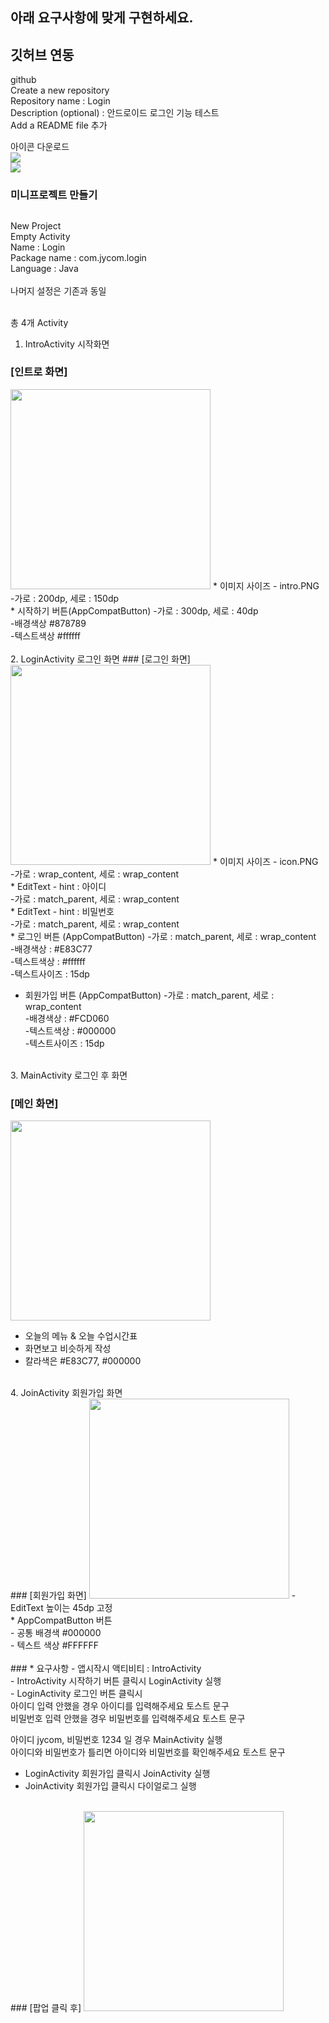 
## 아래 요구사항에 맞게 구현하세요. 
## 깃허브 연동
github 
<br/>
Create a new repository
<br/>
Repository name : Login
<br/>
Description (optional) : 안드로이드 로그인 기능 테스트
<br/>
Add a README file 추가
<br/>

아이콘 다운로드<br/>
<img src="icon.PNG" />
<br/>
<img src="icon2.PNG" />

###  미니프로젝트 만들기
##

New Project
<br/>
Empty Activity<br/>
Name : Login<br/>
Package name :  com.jycom.login<br/>
Language : Java<br/>
<br/>
나머지 설정은 기존과 동일<br/>
<br/>

총 4개 Activity<br/>
1. IntroActivity 시작화면<br/>
### [인트로 화면]
<img src="int.PNG" width="320"/>  
* 이미지 사이즈
 - intro.PNG<br/> 
 -가로 : 200dp, 세로 : 150dp<br/>
* 시작하기 버튼(AppCompatButton) 
 -가로 : 300dp, 세로 : 40dp<br/>
 -배경색상 #878789<br/>
 -텍스트색상 #ffffff<br/>
<br/>  
2. LoginActivity 로그인 화면
### [로그인 화면]
<img src="login.PNG" width="320"/>  
* 이미지 사이즈 
 - icon.PNG<br/>
 -가로 : wrap_content, 세로 : wrap_content<br/>
* EditText
  - hint : 아이디<br/> 
  -가로 : match_parent, 세로 : wrap_content<br/>
* EditText
  - hint : 비밀번호<br/>
  -가로 : match_parent, 세로 : wrap_content<br/>
* 로그인 버튼 (AppCompatButton)
  -가로 : match_parent, 세로 : wrap_content<br/>
  -배경색상 : #E83C77<br/>
  -텍스트색상 : #ffffff<br/>
  -텍스트사이즈 : 15dp<br/>

* 회원가입 버튼 (AppCompatButton)
  -가로 : match_parent, 세로 : wrap_content<br/>
  -배경색상 : #FCD060<br/>
  -텍스트색상 : #000000<br/>
  -텍스트사이즈 : 15dp<br/>
<br/>
3. MainActivity 로그인 후 화면

### [메인 화면]
<img src="main.PNG" width="320"/>  

  - 오늘의 메뉴 & 오늘 수업시간표<br/>
  - 화면보고 비슷하게 작성<br/>
  - 칼라색은 #E83C77, #000000<br/>
<br/>
4. JoinActivity 회원가입 화면

<br/>
### [회원가입 화면]
<img src="join.PNG" width="320"/>  
  - EditText 높이는 45dp 고정<br/>
  * AppCompatButton 버튼 <br/>
    - 공통 배경색 #000000<br/>
    - 텍스트 색상 #FFFFFF<br/>


<br/>
### * 요구사항
- 앱시작시 액티비티 : IntroActivity<br/>
- IntroActivity 시작하기 버튼 클릭시 LoginActivity 실행<br/>
- LoginActivity 로그인 버튼 클릭시<br/>
  아이디 입력 안했을 경우 아이디를 입력해주세요 토스트 문구<br/>
  비밀번호 입력 안했을 경우 비밀번호를 입력해주세요 토스트 문구<br/>
  
  아이디 jycom,  비밀번호 1234 일 경우 MainActivity 실행<br/>
  아이디와 비밀번호가 틀리면 아이디와 비밀번호를 확인해주세요 토스트 문구<br/>
- LoginActivity 회원가입 클릭시 JoinActivity 실행<br/>
- JoinActivity 회원가입 클릭시 다이얼로그 실행<br/>
<br/>
### [팝업 클릭 후]
<img src="popup.PNG" width="320"/>
   
  
  
